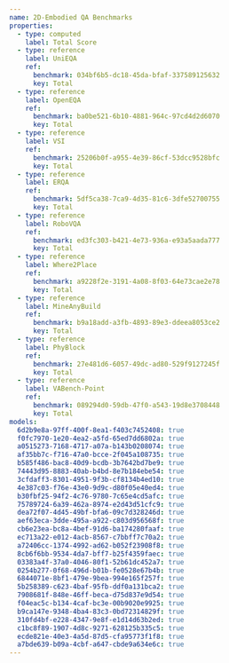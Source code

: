 ```yaml
---
name: 2D-Embodied QA Benchmarks
properties:
  - type: computed
    label: Total Score
  - type: reference
    label: UniEQA
    ref:
      benchmark: 034bf6b5-dc18-45da-bfaf-337589125632
      key: Total
  - type: reference
    label: OpenEQA
    ref:
      benchmark: ba0be521-6b10-4881-964c-97cd4d2d6070
      key: Total
  - type: reference
    label: VSI
    ref:
      benchmark: 25206b0f-a955-4e39-86cf-53dcc9528bfc
      key: Total
  - type: reference
    label: ERQA
    ref:
      benchmark: 5df5ca38-7ca9-4d35-81c6-3dfe52700755
      key: Total
  - type: reference
    label: RoboVQA
    ref:
      benchmark: ed3fc303-b421-4e73-936a-e93a5aada777
      key: Total
  - type: reference
    label: Where2Place
    ref:
      benchmark: a9228f2e-3191-4a08-8f03-64e73cae2e78
      key: Total
  - type: reference
    label: MineAnyBuild
    ref:
      benchmark: b9a18add-a3fb-4893-89e3-ddeea8053ce2
      key: Total
  - type: reference
    label: PhyBlock
    ref:
      benchmark: 27e481d6-6057-49dc-ad80-529f9127245f
      key: Total
  - type: reference
    label: VABench-Point
    ref:
      benchmark: 089294d0-59db-47f0-a543-19d8e3708448
      key: Total
models:
  6d2b9e8a-97ff-400f-8ea1-f403c7452408: true
  f0fc7970-1e20-4ea2-a5fd-65ed7dd6802a: true
  a0515273-7168-4717-a07a-b143b0208074: true
  af35bb7c-f716-47a0-bcce-2f045a108735: true
  b585f486-bac8-40d9-bcdb-3b7642bd7be9: true
  74443d95-8883-40ab-b4bd-8e7b184ebe54: true
  3cfdaff3-8301-4951-9f3b-cf8134b4ed10: true
  4e387c03-f76e-43e0-9d9c-d80f05e40ed4: true
  b30fbf25-94f2-4c76-9780-7c65e4cd5afc: true
  75789724-6a39-462a-8974-e2d43d51cfc9: true
  dea72f07-4d45-49bf-bfa6-09c7d328246d: true
  aef63eca-3dde-495a-a922-c803d956568f: true
  cb6e23ea-bc8a-4bef-91d6-ba174280faaf: true
  ec713a22-e012-4acb-8567-c7bbff7c70a2: true
  a72406cc-1374-4992-ad62-b052f23908f8: true
  8cb6f6bb-9534-4da7-bff7-b25f4359faec: true
  03383a4f-37a0-4046-80f1-52b61dc452a7: true
  0254b277-0f68-496d-b01b-fe0528e67b4b: true
  6844071e-8bf1-479e-9bea-994e165f257f: true
  5b258389-c623-4baf-95fb-ddf0a131bca2: true
  7908681f-848e-46ff-beca-d75d837e9d54: true
  f04eac5c-b134-4caf-bc3e-00b9020e9925: true
  b9ca147e-9348-4ba4-83c3-0bd72314829f: true
  310fd4bf-e228-4347-9e8f-e1d14d63b2ed: true
  c1bc8f89-1907-4d8c-9271-628125b335c5: true
  ecde821e-40e3-4a5d-87d5-cfa95773f1f8: true
  a7bde639-b09a-4cbf-a647-cbde9a634e6c: true
---
```

